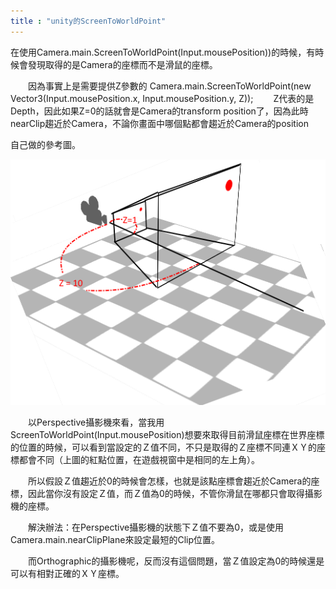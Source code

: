 ```yaml
---
title : "unity的ScreenToWorldPoint"
---
```


在使用Camera.main.ScreenToWorldPoint(Input.mousePosition))的時候，有時候會發現取得的是Camera的座標而不是滑鼠的座標。

　　因為事實上是需要提供Z參數的
Camera.main.ScreenToWorldPoint(new Vector3(Input.mousePosition.x, Input.mousePosition.y, Z));
　　Z代表的是Depth，因此如果Z=0的話就會是Camera的transform position了，因為此時nearClip趨近於Camera，不論你畫面中哪個點都會趨近於Camera的position

自己做的參考圖。

[![img](../../public/images/2020-10-24-ScreenToWorldPoint/1.png)](http://ref.gamer.com.tw/redir.php?url=http%3A%2F%2F3.bp.blogspot.com%2F-R7XPjFKkYxw%2FU2VzYO6WanI%2FAAAAAAAAAqs%2FFYk7Y6UuSTU%2Fs1600%2F1.png)

　　以Perspective攝影機來看，當我用ScreenToWorldPoint(Input.mousePosition)想要來取得目前滑鼠座標在世界座標的位置的時候，可以看到當設定的Ｚ值不同，不只是取得的Ｚ座標不同連ＸＹ的座標都會不同（上圖的紅點位置，在遊戲視窗中是相同的左上角）。

　　所以假設Ｚ值趨近於0的時候會怎樣，也就是該點座標會趨近於Camera的座標，因此當你沒有設定Ｚ值，而Ｚ值為0的時候，不管你滑鼠在哪都只會取得攝影機的座標。

　　解決辦法：在Perspective攝影機的狀態下Ｚ值不要為0，或是使用Camera.main.nearClipPlane來設定最短的Clip位置。

　　而Orthographic的攝影機呢，反而沒有這個問題，當Ｚ值設定為0的時候還是可以有相對正確的ＸＹ座標。
